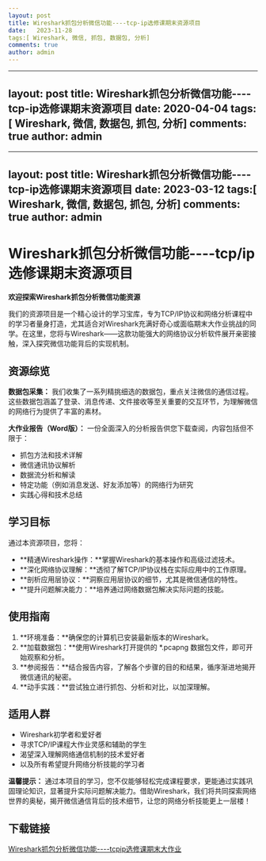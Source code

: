 ```yaml
---
layout: post
title: Wireshark抓包分析微信功能----tcp-ip选修课期末资源项目
date:   2023-11-28
tags:[ Wireshark, 微信, 抓包, 数据包, 分析]
comments: true
author: admin
---
```

---
layout: post
title: Wireshark抓包分析微信功能----tcp-ip选修课期末资源项目
date:   2020-04-04
tags:[ Wireshark, 微信, 数据包, 抓包, 分析]
comments: true
author: admin
---
---
layout: post
title: Wireshark抓包分析微信功能----tcp-ip选修课期末资源项目
date:   2023-03-12
tags:[ Wireshark, 微信, 数据包, 抓包, 分析]
comments: true
author: admin
---
# Wireshark抓包分析微信功能----tcp/ip选修课期末资源项目

**欢迎探索Wireshark抓包分析微信功能资源**

我们的资源项目是一个精心设计的学习宝库，专为TCP/IP协议和网络分析课程中的学习者量身打造，尤其适合对Wireshark充满好奇心或面临期末大作业挑战的同学。在这里，您将与Wireshark——这款功能强大的网络协议分析软件展开亲密接触，深入探究微信功能背后的实现机制。

## 资源综览

**数据包采集：**
我们收集了一系列精挑细选的数据包，重点关注微信的通信过程。这些数据包涵盖了登录、消息传递、文件接收等至关重要的交互环节，为理解微信的网络行为提供了丰富的素材。

**大作业报告（Word版）：**
一份全面深入的分析报告供您下载查阅，内容包括但不限于：
- 抓包方法和技术详解
- 微信通讯协议解析
- 数据流分析和解读
- 特定功能（例如消息发送、好友添加等）的网络行为研究
- 实践心得和技术总结

## 学习目标

通过本资源项目，您将：
- **精通Wireshark操作：**掌握Wireshark的基本操作和高级过滤技术。
- **深化网络协议理解：**透彻了解TCP/IP协议栈在实际应用中的工作原理。
- **剖析应用层协议：**洞察应用层协议的细节，尤其是微信通信的特性。
- **提升问题解决能力：**培养通过网络数据包解决实际问题的技能。

## 使用指南

1. **环境准备：**确保您的计算机已安装最新版本的Wireshark。
2. **加载数据包：**使用Wireshark打开提供的 *.pcapng 数据包文件，即可开始观察和分析。
3. **参阅报告：**结合报告内容，了解各个步骤的目的和结果，循序渐进地揭开微信通讯的秘密。
4. **动手实践：**尝试独立进行抓包、分析和对比，以加深理解。

## 适用人群

- Wireshark初学者和爱好者
- 寻求TCP/IP课程大作业灵感和辅助的学生
- 渴望深入理解网络通信机制的技术爱好者
- 以及所有希望提升网络分析技能的学习者

**温馨提示：**
通过本项目的学习，您不仅能够轻松完成课程要求，更能通过实践巩固理论知识，显著提升实际问题解决能力。借助Wireshark，我们将共同探索网络世界的奥秘，揭开微信通信背后的技术细节，让您的网络分析技能更上一层楼！

## 下载链接

[Wireshark抓包分析微信功能----tcpip选修课期末大作业](https://pan.quark.cn/s/90be11c4e321)